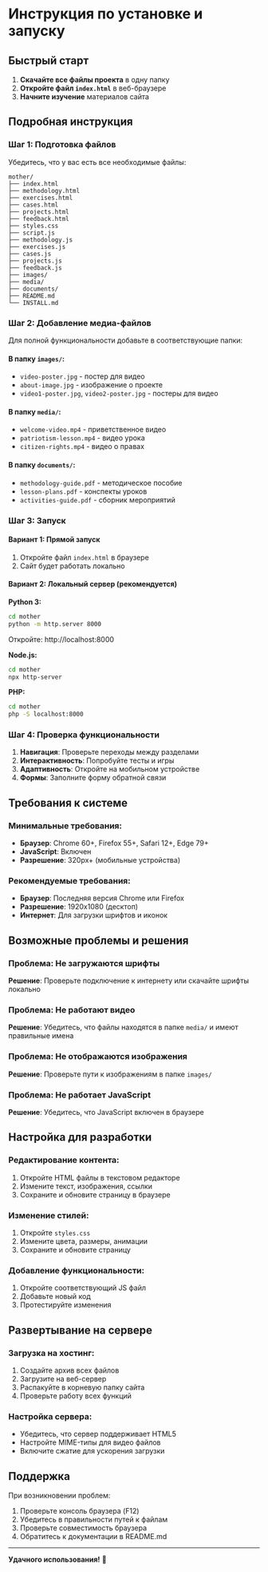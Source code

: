 # Инструкция по установке и запуску

## Быстрый старт

1. **Скачайте все файлы проекта** в одну папку
2. **Откройте файл `index.html`** в веб-браузере
3. **Начните изучение** материалов сайта

## Подробная инструкция

### Шаг 1: Подготовка файлов

Убедитесь, что у вас есть все необходимые файлы:

```
mother/
├── index.html
├── methodology.html
├── exercises.html
├── cases.html
├── projects.html
├── feedback.html
├── styles.css
├── script.js
├── methodology.js
├── exercises.js
├── cases.js
├── projects.js
├── feedback.js
├── images/
├── media/
├── documents/
├── README.md
└── INSTALL.md
```

### Шаг 2: Добавление медиа-файлов

Для полной функциональности добавьте в соответствующие папки:

#### В папку `images/`:
- `video-poster.jpg` - постер для видео
- `about-image.jpg` - изображение о проекте
- `video1-poster.jpg`, `video2-poster.jpg` - постеры для видео

#### В папку `media/`:
- `welcome-video.mp4` - приветственное видео
- `patriotism-lesson.mp4` - видео урока
- `citizen-rights.mp4` - видео о правах

#### В папку `documents/`:
- `methodology-guide.pdf` - методическое пособие
- `lesson-plans.pdf` - конспекты уроков
- `activities-guide.pdf` - сборник мероприятий

### Шаг 3: Запуск

#### Вариант 1: Прямой запуск
1. Откройте файл `index.html` в браузере
2. Сайт будет работать локально

#### Вариант 2: Локальный сервер (рекомендуется)

**Python 3:**
```bash
cd mother
python -m http.server 8000
```
Откройте: http://localhost:8000

**Node.js:**
```bash
cd mother
npx http-server
```

**PHP:**
```bash
cd mother
php -S localhost:8000
```

### Шаг 4: Проверка функциональности

1. **Навигация**: Проверьте переходы между разделами
2. **Интерактивность**: Попробуйте тесты и игры
3. **Адаптивность**: Откройте на мобильном устройстве
4. **Формы**: Заполните форму обратной связи

## Требования к системе

### Минимальные требования:
- **Браузер**: Chrome 60+, Firefox 55+, Safari 12+, Edge 79+
- **JavaScript**: Включен
- **Разрешение**: 320px+ (мобильные устройства)

### Рекомендуемые требования:
- **Браузер**: Последняя версия Chrome или Firefox
- **Разрешение**: 1920x1080 (десктоп)
- **Интернет**: Для загрузки шрифтов и иконок

## Возможные проблемы и решения

### Проблема: Не загружаются шрифты
**Решение**: Проверьте подключение к интернету или скачайте шрифты локально

### Проблема: Не работают видео
**Решение**: Убедитесь, что файлы находятся в папке `media/` и имеют правильные имена

### Проблема: Не отображаются изображения
**Решение**: Проверьте пути к изображениям в папке `images/`

### Проблема: Не работает JavaScript
**Решение**: Убедитесь, что JavaScript включен в браузере

## Настройка для разработки

### Редактирование контента:
1. Откройте HTML файлы в текстовом редакторе
2. Измените текст, изображения, ссылки
3. Сохраните и обновите страницу в браузере

### Изменение стилей:
1. Откройте `styles.css`
2. Измените цвета, размеры, анимации
3. Сохраните и обновите страницу

### Добавление функциональности:
1. Откройте соответствующий JS файл
2. Добавьте новый код
3. Протестируйте изменения

## Развертывание на сервере

### Загрузка на хостинг:
1. Создайте архив всех файлов
2. Загрузите на веб-сервер
3. Распакуйте в корневую папку сайта
4. Проверьте работу всех функций

### Настройка сервера:
- Убедитесь, что сервер поддерживает HTML5
- Настройте MIME-типы для видео файлов
- Включите сжатие для ускорения загрузки

## Поддержка

При возникновении проблем:
1. Проверьте консоль браузера (F12)
2. Убедитесь в правильности путей к файлам
3. Проверьте совместимость браузера
4. Обратитесь к документации в README.md

---

**Удачного использования!** 🚀
